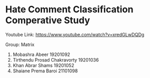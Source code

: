 # Hate Comment Classification Comperative Study

Youtube Link: <https://www.youtube.com/watch?v=xredGLwDQDg>

Group: Matrix
1. Mobashra Abeer    19201092 
2. Tirthendu Prosad Chakravorty 19201036
3. Khan Abrar Shams   19201052 
4. Shaiane Prema Baroi  21101098 
